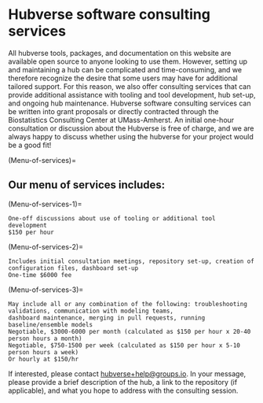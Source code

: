 # Hubverse software consulting services
All hubverse tools, packages, and documentation on this website are available open source to anyone looking to use them. However, setting up and maintaining a hub can be complicated and time-consuming, and we therefore recognize the desire that some users may have for additional tailored support. For this reason, we also offer consulting services that can provide additional assistance with tooling and tool development, hub set-up, and ongoing hub maintenance. Hubverse software consulting services can be written into grant proposals or directly contracted through the Biostatistics Consulting Center at UMass-Amherst. An initial one-hour consultation or discussion about the Hubverse is free of charge, and we are always happy to discuss whether using the hubverse for your project would be a good fit!

(Menu-of-services)=
## Our menu of services includes:

(Menu-of-services-1)=
```{admonition} Hourly hub consulting 
One-off discussions about use of tooling or additional tool development    
$150 per hour
```


(Menu-of-services-2)=
```{admonition} Set-up of a real-time hub  
Includes initial consultation meetings, repository set-up, creation of configuration files, dashboard set-up    
One-time $6000 fee
```

(Menu-of-services-3)=
```{admonition} Hub maintenance 
May include all or any combination of the following: troubleshooting validations, communication with modeling teams,    
dashboard maintenance, merging in pull requests, running baseline/ensemble models      
Negotiable, $3000-6000 per month (calculated as $150 per hour x 20-40 person hours a month)  
Negotiable, $750-1500 per week (calculated as $150 per hour x 5-10 person hours a week)  
Or hourly at $150/hr
```

If interested, please contact hubverse+help@groups.io. In your message, please provide a brief description of the hub, a link to the repository (if applicable), and what you hope to address with the consulting session. 

